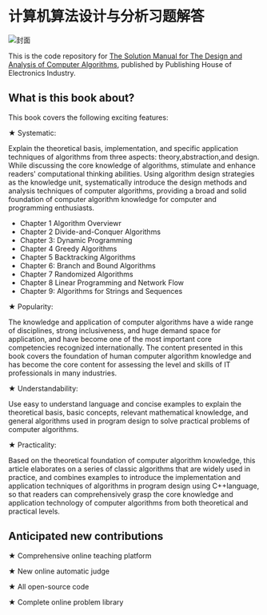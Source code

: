# 计算机算法设计与分析习题解答

![封面](https://github.com/wangxd70/Problem-Set-of-Algorithms/blob/39e6523e0f1321685c1fd99aea98f6b243f5dd80/image/%E5%B0%81%E9%9D%A2.jpg)



This is the code repository for  [The Solution Manual for The Design and Analysis of Computer Algorithms](https://www.phei.com.cn/module/goods/wssd_content.jsp?bookid=53030), published by Publishing House of Electronics Industry.

## What is this book about?
This book covers the following exciting features:

★ Systematic: 



Explain the theoretical basis, implementation, and specific application techniques of algorithms from three aspects: theory,abstraction,and design. While discussing the core knowledge of algorithms, stimulate and enhance readers' computational thinking abilities. Using algorithm design strategies as the knowledge unit, systematically introduce the design methods and analysis techniques of computer algorithms, providing a broad and solid foundation of computer algorithm knowledge for computer and programming enthusiasts.

- Chapter 1 Algorithm Overviewr
- Chapter 2 Divide-and-Conquer Algorithms
- Chapter 3: Dynamic Programming
- Chapter 4 Greedy Algorithms
- Chapter 5 Backtracking Algorithms
- Chapter 6: Branch and Bound Algorithms
- Chapter 7 Randomized Algorithms
- Chapter 8 Linear Programming and Network Flow
- Chapter 9: Algorithms for Strings and Sequences

★ Popularity: 



The knowledge and application of computer algorithms have a wide range of disciplines, strong inclusiveness, and huge demand space for application, and have become one of the most important core competencies recognized internationally. The content presented in this book covers the foundation of human computer algorithm knowledge and has become the core content for assessing the level and skills of IT professionals in many industries.

★ Understandability: 



Use easy to understand language and concise examples to explain the theoretical basis, basic concepts, relevant mathematical knowledge, and general algorithms used in program design to solve practical problems of computer algorithms.

★ Practicality: 

Based on the theoretical foundation of computer algorithm knowledge, this article elaborates on a series of classic algorithms that are widely used in practice, and combines examples to introduce the implementation and application techniques of algorithms in program design using C++language, so that readers can comprehensively grasp the core knowledge and application technology of computer algorithms from both theoretical and practical levels.

## Anticipated new contributions
★ Comprehensive online teaching platform

★ New online automatic judge

★ All open-source  code

★ Complete online problem library
